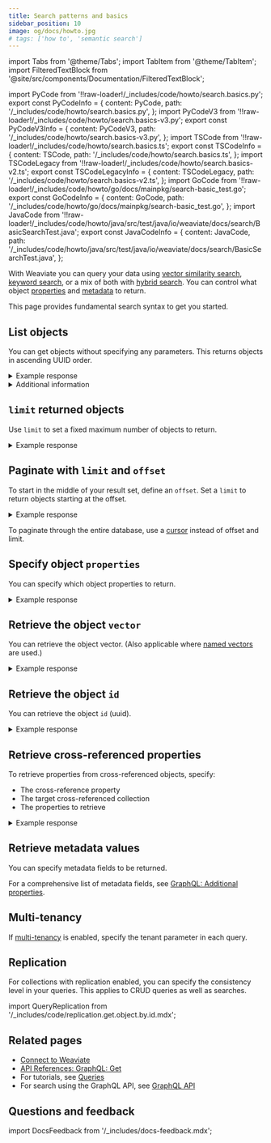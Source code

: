 ```yaml
---
title: Search patterns and basics
sidebar_position: 10
image: og/docs/howto.jpg
# tags: ['how to', 'semantic search']
---
```


import Tabs from '@theme/Tabs';
import TabItem from '@theme/TabItem';
import FilteredTextBlock from '@site/src/components/Documentation/FilteredTextBlock';

import PyCode from '!!raw-loader!/_includes/code/howto/search.basics.py';
export const PyCodeInfo = {
  content: PyCode,
  path: '/_includes/code/howto/search.basics.py',
};
import PyCodeV3 from '!!raw-loader!/_includes/code/howto/search.basics-v3.py';
export const PyCodeV3Info = {
  content: PyCodeV3,
  path: '/_includes/code/howto/search.basics-v3.py',
};
import TSCode from '!!raw-loader!/_includes/code/howto/search.basics.ts';
export const TSCodeInfo = {
  content: TSCode,
  path: '/_includes/code/howto/search.basics.ts',
};
import TSCodeLegacy from '!!raw-loader!/_includes/code/howto/search.basics-v2.ts';
export const TSCodeLegacyInfo = {
  content: TSCodeLegacy,
  path: '/_includes/code/howto/search.basics-v2.ts',
};
import GoCode from '!!raw-loader!/_includes/code/howto/go/docs/mainpkg/search-basic_test.go';
export const GoCodeInfo = {
  content: GoCode,
  path: '/_includes/code/howto/go/docs/mainpkg/search-basic_test.go',
};
import JavaCode from '!!raw-loader!/_includes/code/howto/java/src/test/java/io/weaviate/docs/search/BasicSearchTest.java';
export const JavaCodeInfo = {
  content: JavaCode,
  path: '/_includes/code/howto/java/src/test/java/io/weaviate/docs/search/BasicSearchTest.java',
};

With Weaviate you can query your data using [vector similarity search](./similarity.md), [keyword search](./bm25.md), or a mix of both with [hybrid search](./hybrid.md). You can control what object [properties](#specify-object-properties) and [metadata](#retrieve-metadata-values) to return.

This page provides fundamental search syntax to get you started.

## List objects

You can get objects without specifying any parameters. This returns objects in ascending UUID order.

<Tabs groupId="languages">

<TabItem value="py" label="Python Client v4">
  <FilteredTextBlock
    text={PyCodeInfo.content}
    path={PyCodeInfo.path}
    startMarker="# BasicGetPython"
    endMarker="# END BasicGetPython"
    language="py"
  />
</TabItem>

<TabItem value="py3" label="Python Client v3">

<FilteredTextBlock
  text={PyCodeV3Info.content}
  path={PyCodeV3Info.path}
  startMarker="# BasicGetPython"
  endMarker="# END BasicGetPython"
  language="py"
/>

</TabItem>
<TabItem value="js" label="JS/TS Client v3">

<FilteredTextBlock
  text={TSCodeInfo.content}
  path={TSCodeInfo.path}
  startMarker="// BasicGetJS"
  endMarker="// END BasicGetJS"
  language="js"
/>

</TabItem>

<TabItem value="js2" label="JS/TS Client v2">

<FilteredTextBlock
  text={TSCodeLegacyInfo.content}
  path={TSCodeLegacyInfo.path}
  startMarker="// BasicGetJS"
  endMarker="// END BasicGetJS"
  language="js"
/>

</TabItem>

<TabItem value="go" label="Go">
<FilteredTextBlock
  text={GoCodeInfo.content}
  path={GoCodeInfo.path}
  startMarker="// START BasicGet"
  endMarker="// END BasicGet"
  language="go"
/>
</TabItem>

<TabItem value="java" label="Java">
<FilteredTextBlock
  text={JavaCodeInfo.content}
  path={JavaCodeInfo.path}
  startMarker="// START BasicGet"
  endMarker="// END BasicGet"
  language="java"
/>
</TabItem>

<TabItem value="graphql" label="GraphQL">

<FilteredTextBlock
  text={PyCodeV3Info.content}
  path={PyCodeV3Info.path}
  startMarker="# BasicGetGraphQL"
  endMarker="# END BasicGetGraphQL"
  language="graphql"
/>

</TabItem>
</Tabs>

<details>
  <summary>Example response</summary>

The output is like this:

<FilteredTextBlock
  text={PyCodeV3}
  startMarker="// BasicGet Expected Results"
  endMarker="// END BasicGet Expected Results"
  language="json"
/>

</details>

<details>
  <summary>Additional information</summary>

  Specify the information that you want your query to return. You can return object properties, object IDs, and object metadata.

</details>

## `limit` returned objects

Use `limit` to set a fixed maximum number of objects to return.

<Tabs groupId="languages">
<TabItem value="py" label="Python Client v4">
<FilteredTextBlock
  text={PyCodeInfo.content}
  path={PyCodeInfo.path}
  startMarker="# GetWithLimitPython"
  endMarker="# END GetWithLimitPython"
  language="pyv3"
/>
</TabItem>

<TabItem value="py3" label="Python Client v3">

<FilteredTextBlock
  text={PyCodeV3Info.content}
  path={PyCodeV3Info.path}
  startMarker="# GetWithLimitPython"
  endMarker="# END GetWithLimitPython"
  language="py"
/>

</TabItem>
<TabItem value="js" label="JS/TS Client v3">

<FilteredTextBlock
  text={TSCodeInfo.content}
  path={TSCodeInfo.path}
  startMarker="// GetWithLimitJS"
  endMarker="// END GetWithLimitJS"
  language="js"
/>

</TabItem>

<TabItem value="js2" label="JS/TS Client v2">

<FilteredTextBlock
  text={TSCodeLegacyInfo.content}
  path={TSCodeLegacyInfo.path}
  startMarker="// GetWithLimitJS"
  endMarker="// END GetWithLimitJS"
  language="js"
/>
</TabItem>

<TabItem value="go" label="Go">
<FilteredTextBlock
  text={GoCodeInfo.content}
  path={GoCodeInfo.path}
  startMarker="// START GetWithLimit"
  endMarker="// END GetWithLimit"
  language="go"
/>
</TabItem>

<TabItem value="java" label="Java">
<FilteredTextBlock
  text={JavaCodeInfo.content}
  path={JavaCodeInfo.path}
  startMarker="// START GetWithLimit"
  endMarker="// END GetWithLimit"
  language="java"
/>
</TabItem>

<TabItem value="graphql" label="GraphQL">

<FilteredTextBlock
  text={PyCodeV3Info.content}
  path={PyCodeV3Info.path}
  startMarker="# GetWithLimitGraphQL"
  endMarker="# END GetWithLimitGraphQL"
  language="graphql"
/>

</TabItem>
</Tabs>

<details>
  <summary>Example response</summary>

The output is like this:

<FilteredTextBlock
  text={PyCodeV3}
  startMarker="// GetWithLimit Expected Results"
  endMarker="// END GetWithLimit Expected Results"
  language="json"
/>

</details>

## Paginate with `limit` and `offset`

To start in the middle of your result set, define an `offset`. Set a `limit` to return objects starting at the offset.

<Tabs groupId="languages">
<TabItem value="py" label="Python Client v4">
<FilteredTextBlock
  text={PyCodeInfo.content}
  path={PyCodeInfo.path}
  startMarker="# GetWithLimitOffsetPython"
  endMarker="# END GetWithLimitOffsetPython"
  language="pyv3"
/>
</TabItem>

<TabItem value="py3" label="Python Client v3">

<FilteredTextBlock
  text={PyCodeV3Info.content}
  path={PyCodeV3Info.path}
  startMarker="# GetWithLimitOffsetPython"
  endMarker="# END GetWithLimitOffsetPython"
  language="py"
/>

</TabItem>
<TabItem value="js" label="JS/TS Client v3">

<FilteredTextBlock
  text={TSCodeInfo.content}
  path={TSCodeInfo.path}
  startMarker="// GetWithLimitOffsetJS"
  endMarker="// END GetWithLimitOffsetJS"
  language="js"
/>

</TabItem>

<TabItem value="js2" label="JS/TS Client v2">

<FilteredTextBlock
  text={TSCodeLegacyInfo.content}
  path={TSCodeLegacyInfo.path}
  startMarker="// GetWithLimitOffsetJS"
  endMarker="// END GetWithLimitOffsetJS"
  language="js"
/>
</TabItem>

<TabItem value="go" label="Go">
<FilteredTextBlock
  text={GoCodeInfo.content}
  path={GoCodeInfo.path}
  startMarker="// START GetWithOffset"
  endMarker="// END GetWithOffset"
  language="go"
/>
</TabItem>

<TabItem value="java" label="Java">
<FilteredTextBlock
  text={JavaCodeInfo.content}
  path={JavaCodeInfo.path}
  startMarker="// START GetWithOffset"
  endMarker="// END GetWithOffset"
  language="java"
/>
</TabItem>

<TabItem value="graphql" label="GraphQL">

<FilteredTextBlock
  text={PyCodeV3Info.content}
  path={PyCodeV3Info.path}
  startMarker="# GetWithLimitOffsetGraphQL"
  endMarker="# END GetWithLimitOffsetGraphQL"
  language="graphql"
/>

</TabItem>
</Tabs>

<details>
  <summary>Example response</summary>

The output is like this:

<FilteredTextBlock
  text={PyCodeV3}
  startMarker="// GetWithLimitOffset Expected Results"
  endMarker="// END GetWithLimitOffset Expected Results"
  language="json"
/>

</details>

To paginate through the entire database, use a [cursor](../manage-data/read-all-objects.mdx#read-all-objects) instead of offset and limit.


## Specify object `properties`

You can specify which object properties to return.

<Tabs groupId="languages">
<TabItem value="py" label="Python Client v4">
<FilteredTextBlock
  text={PyCodeInfo.content}
  path={PyCodeInfo.path}
  startMarker="# GetPropertiesPython"
  endMarker="# END GetPropertiesPython"
  language="pyv3"
/>
</TabItem>


<TabItem value="py3" label="Python Client v3">

<FilteredTextBlock
  text={PyCodeV3Info.content}
  path={PyCodeV3Info.path}
  startMarker="# GetPropertiesPython"
  endMarker="# END GetPropertiesPython"
  language="py"
/>

</TabItem>
<TabItem value="js" label="JS/TS Client v3">

<FilteredTextBlock
  text={TSCodeInfo.content}
  path={TSCodeInfo.path}
  startMarker="// GetPropertiesJS"
  endMarker="// END GetPropertiesJS"
  language="js"
/>

</TabItem>

<TabItem value="js2" label="JS/TS Client v2">

<FilteredTextBlock
  text={TSCodeLegacyInfo.content}
  path={TSCodeLegacyInfo.path}
  startMarker="// GetPropertiesJS"
  endMarker="// END GetPropertiesJS"
  language="js"
/>

</TabItem>

<TabItem value="go" label="Go">
<FilteredTextBlock
  text={GoCodeInfo.content}
  path={GoCodeInfo.path}
  startMarker="// START GetProperties"
  endMarker="// END GetProperties"
  language="go"
/>
</TabItem>

<TabItem value="java" label="Java">
<FilteredTextBlock
  text={JavaCodeInfo.content}
  path={JavaCodeInfo.path}
  startMarker="// START GetProperties"
  endMarker="// END GetProperties"
  language="java"
/>
</TabItem>

<TabItem value="graphql" label="GraphQL">

<FilteredTextBlock
  text={PyCodeV3Info.content}
  path={PyCodeV3Info.path}
  startMarker="# GetPropertiesGraphQL"
  endMarker="# END GetPropertiesGraphQL"
  language="graphql"
/>

</TabItem>
</Tabs>

<details>
  <summary>Example response</summary>

The output is like this:

<FilteredTextBlock
  text={PyCodeV3}
  startMarker="// GetProperties Expected Results"
  endMarker="// END GetProperties Expected Results"
  language="json"
/>

</details>

## Retrieve the object `vector`

You can retrieve the object vector. (Also applicable where [named vectors](../config-refs/schema/multi-vector.md) are used.)

<Tabs groupId="languages">
<TabItem value="py" label="Python Client v4">
<FilteredTextBlock
  text={PyCodeInfo.content}
  path={PyCodeInfo.path}
  startMarker="# GetObjectVectorPython"
  endMarker="# END GetObjectVectorPython"
  language="pyv3"
/>
</TabItem>

<TabItem value="py3" label="Python Client v3">
<FilteredTextBlock
  text={PyCodeV3Info.content}
  path={PyCodeV3Info.path}
  startMarker="# GetObjectVectorPython"
  endMarker="# END GetObjectVectorPython"
  language="py"
/>

</TabItem>
<TabItem value="js" label="JS/TS Client v3">

<FilteredTextBlock
  text={TSCodeInfo.content}
  path={TSCodeInfo.path}
  startMarker="// GetObjectVectorJS"
  endMarker="// END GetObjectVectorJS"
  language="js"
/>

</TabItem>

<TabItem value="js2" label="JS/TS Client v2">

<FilteredTextBlock
  text={TSCodeLegacyInfo.content}
  path={TSCodeLegacyInfo.path}
  startMarker="// GetObjectVectorJS"
  endMarker="// END GetObjectVectorJS"
  language="js"
/>

</TabItem>

<TabItem value="go" label="Go">
  <FilteredTextBlock
    text={GoCodeInfo.content}
    path={GoCodeInfo.path}
    startMarker="// START GetObjectVector"
    endMarker="// END GetObjectVector"
    language="go"
  />
</TabItem>

<TabItem value="java" label="Java">
<FilteredTextBlock
  text={JavaCodeInfo.content}
  path={JavaCodeInfo.path}
  startMarker="// START GetObjectVector"
  endMarker="// END GetObjectVector"
  language="java"
/>
</TabItem>

<TabItem value="graphql" label="GraphQL">

<FilteredTextBlock
  text={PyCodeV3Info.content}
  path={PyCodeV3Info.path}
  startMarker="# GetObjectVectorGraphQL"
  endMarker="# END GetObjectVectorGraphQL"
  language="graphql"
/>

</TabItem>
</Tabs>

<details>
  <summary>Example response</summary>

The output is like this:

<FilteredTextBlock
  text={PyCodeV3}
  startMarker="// GetObjectVector Expected Results"
  endMarker="// END GetObjectVector Expected Results"
  language="json"
/>

</details>

## Retrieve the object `id`

You can retrieve the object `id` (uuid).

<Tabs groupId="languages">
<TabItem value="py" label="Python Client v4">

<FilteredTextBlock
  text={PyCodeInfo.content}
  path={PyCodeInfo.path}
  startMarker="# GetObjectIdPython"
  endMarker="# END GetObjectIdPython"
  language="pyv3"
/>
</TabItem>

<TabItem value="py3" label="Python Client v3">

<FilteredTextBlock
  text={PyCodeV3Info.content}
  path={PyCodeV3Info.path}
  startMarker="# GetObjectIdPython"
  endMarker="# END GetObjectIdPython"
  language="py"
/>

</TabItem>
<TabItem value="js" label="JS/TS Client v3">

<FilteredTextBlock
  text={TSCodeInfo.content}
  path={TSCodeInfo.path}
  startMarker="// GetObjectIdJS"
  endMarker="// END GetObjectIdJS"
  language="js"
/>

</TabItem>

<TabItem value="js2" label="JS/TS Client v2">

<FilteredTextBlock
  text={TSCodeLegacyInfo.content}
  path={TSCodeLegacyInfo.path}
  startMarker="// GetObjectIdJS"
  endMarker="// END GetObjectIdJS"
  language="js"
/>

</TabItem>

<TabItem value="go" label="Go">
<FilteredTextBlock
  text={GoCodeInfo.content}
  path={GoCodeInfo.path}
  startMarker="// START GetObjectId"
  endMarker="// END GetObjectId"
  language="go"
/>
</TabItem>

<TabItem value="java" label="Java">
<FilteredTextBlock
  text={JavaCodeInfo.content}
  path={JavaCodeInfo.path}
  startMarker="// START GetObjectId"
  endMarker="// END GetObjectId"
  language="java"
/>
</TabItem>

<TabItem value="graphql" label="GraphQL">

<FilteredTextBlock
  text={PyCodeV3Info.content}
  path={PyCodeV3Info.path}
  startMarker="# GetObjectIdGraphQL"
  endMarker="# END GetObjectIdGraphQL"
  language="graphql"
/>

</TabItem>
</Tabs>

<details>
  <summary>Example response</summary>

The output is like this:

<FilteredTextBlock
  text={PyCodeV3}
  startMarker="// GetObjectId Expected Results"
  endMarker="// END GetObjectId Expected Results"
  language="json"
/>

</details>

## Retrieve cross-referenced properties

To retrieve properties from cross-referenced objects, specify:

- The cross-reference property
- The target cross-referenced collection
- The properties to retrieve

<Tabs groupId="languages">
<TabItem value="py" label="Python Client v4">
<FilteredTextBlock
  text={PyCodeInfo.content}
  path={PyCodeInfo.path}
  startMarker="# GetWithCrossRefsPython"
  endMarker="# END GetWithCrossRefsPython"
  language="pyv3"
/>
</TabItem>

<TabItem value="py3" label="Python Client v3">

<FilteredTextBlock
  text={PyCodeV3Info.content}
  path={PyCodeV3Info.path}
  startMarker="# GetWithCrossRefsPython"
  endMarker="# END GetWithCrossRefsPython"
  language="py"
/>

</TabItem>
<TabItem value="js" label="JS/TS Client v3">

<FilteredTextBlock
  text={TSCodeInfo.content}
  path={TSCodeInfo.path}
  startMarker="// GetWithCrossRefs"
  endMarker="// END GetWithCrossRefs"
  language="js"
/>

</TabItem>

<TabItem value="js2" label="JS/TS Client v2">

<FilteredTextBlock
  text={TSCodeLegacyInfo.content}
  path={TSCodeLegacyInfo.path}
  startMarker="// GetWithCrossRefs"
  endMarker="// END GetWithCrossRefs"
  language="js"
/>

</TabItem>

<TabItem value="go" label="Go">
<FilteredTextBlock
  text={GoCodeInfo.content}
  path={GoCodeInfo.path}
  startMarker="// START GetWithCrossRefs"
  endMarker="// END GetWithCrossRefs"
  language="go"
/>
</TabItem>

<TabItem value="graphql" label="GraphQL">

<FilteredTextBlock
  text={PyCodeV3Info.content}
  path={PyCodeV3Info.path}
  startMarker="# GetWithCrossRefsGraphQL"
  endMarker="# END GetWithCrossRefsGraphQL"
  language="graphql"
/>

</TabItem>
</Tabs>

<details>
  <summary>Example response</summary>

The output is like this:

<FilteredTextBlock
  text={PyCodeV3}
  startMarker="# GetWithCrossRefs Expected Results"
  endMarker="# END GetWithCrossRefs Expected Results"
  language="json"
/>

</details>

## Retrieve metadata values

You can specify metadata fields to be returned.

<Tabs groupId="languages">
<TabItem value="py" label="Python Client v4">
<FilteredTextBlock
  text={PyCodeInfo.content}
  path={PyCodeInfo.path}
  startMarker="# GetWithMetadataPython"
  endMarker="# END GetWithMetadataPython"
  language="pyv3"
/>
</TabItem>

<TabItem value="py3" label="Python Client v3">

<FilteredTextBlock
  text={PyCodeV3Info.content}
  path={PyCodeV3Info.path}
  startMarker="# GetWithMetadataPython"
  endMarker="# END GetWithMetadataPython"
  language="py"
/>

</TabItem>
<TabItem value="js" label="JS/TS Client v3">

<FilteredTextBlock
  text={TSCodeInfo.content}
  path={TSCodeInfo.path}
  startMarker="// GetWithMetadataJS"
  endMarker="// END GetWithMetadataJS"
  language="js"
/>

</TabItem>

<TabItem value="js2" label="JS/TS Client v2">

<FilteredTextBlock
  text={TSCodeLegacyInfo.content}
  path={TSCodeLegacyInfo.path}
  startMarker="// GetWithMetadataJS"
  endMarker="// END GetWithMetadataJS"
  language="js"
/>

</TabItem>

<TabItem value="go" label="Go">
<FilteredTextBlock
  text={GoCodeInfo.content}
  path={GoCodeInfo.path}
  startMarker="// START GetWithMetadata"
  endMarker="// END GetWithMetadata"
  language="go"
/>
</TabItem>

<TabItem value="java" label="Java">
<FilteredTextBlock
  text={JavaCodeInfo.content}
  path={JavaCodeInfo.path}
  startMarker="// START GetWithMetadata"
  endMarker="// END GetWithMetadata"
  language="java"
/>
</TabItem>

<TabItem value="graphql" label="GraphQL">

<FilteredTextBlock
  text={PyCodeV3Info.content}
  path={PyCodeV3Info.path}
  startMarker="# GetWithMetadataGraphQL"
  endMarker="# END GetWithMetadataGraphQL"
  language="graphql"
/>

</TabItem>
</Tabs>

For a comprehensive list of metadata fields, see [GraphQL: Additional properties](../api/graphql/additional-properties.md).


## Multi-tenancy

If [multi-tenancy](../concepts/data.md#multi-tenancy) is enabled, specify the tenant parameter in each query.

<Tabs groupId="languages">
<TabItem value="py" label="Python Client v4">
<FilteredTextBlock
  text={PyCodeInfo.content}
  path={PyCodeInfo.path}
  startMarker="# MultiTenancy"
  endMarker="# END MultiTenancy"
  language="py"
/>
</TabItem>

<TabItem value="py3" label="Python Client v3">
<FilteredTextBlock
  text={PyCodeV3Info.content}
  path={PyCodeV3Info.path}
  startMarker="# MultiTenancy"
  endMarker="# END MultiTenancy"
  language="py"
 />
</TabItem>

<TabItem value="js" label="JS/TS Client v3">
<FilteredTextBlock
  text={TSCodeInfo.content}
  path={TSCodeInfo.path}
  startMarker="// MultiTenancy"
  endMarker="// END MultiTenancy"
  language="js"
/>
</TabItem>

<TabItem value="js2" label="JS/TS Client v2">
<FilteredTextBlock
  text={TSCodeLegacyInfo.content}
  path={TSCodeLegacyInfo.path}
  startMarker="// MultiTenancy"
  endMarker="// END MultiTenancy"
  language="js"
/>
</TabItem>

<TabItem value="go" label="Go">
<FilteredTextBlock
  text={GoCodeInfo.content}
  path={GoCodeInfo.path}
  startMarker="// START MultiTenancy"
  endMarker="// END MultiTenancy"
  language="go"
/>
</TabItem>

<TabItem value="java" label="Java">
<FilteredTextBlock
  text={JavaCodeInfo.content}
  path={JavaCodeInfo.path}
  startMarker="// START MultiTenancy"
  endMarker="// END MultiTenancy"
  language="java"
/>
</TabItem>


</Tabs>

## Replication

For collections with replication enabled, you can specify the consistency level in your queries. This applies to CRUD queries as well as searches.

import QueryReplication from '/_includes/code/replication.get.object.by.id.mdx';

<QueryReplication/>

## Related pages

- [Connect to Weaviate](/developers/weaviate/connections)
- [API References: GraphQL: Get](../api/graphql/get.md)
- For tutorials, see [Queries](/developers/weaviate/tutorials/query.md)
- For search using the GraphQL API, see [GraphQL API](../api/graphql/get.md)

## Questions and feedback

import DocsFeedback from '/_includes/docs-feedback.mdx';

<DocsFeedback/>
